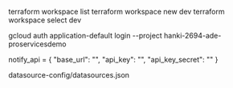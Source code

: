 terraform workspace list
terraform workspace new dev
terraform workspace select dev


gcloud auth application-default login --project hanki-2694-ade-proservicesdemo


notify_api = {
    "base_url": "",
    "api_key": "",
    "api_key_secret": ""
}


datasource-config/datasources.json
